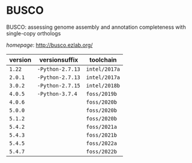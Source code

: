 # BUSCO

BUSCO: assessing genome assembly and annotation completeness with single-copy orthologs

*homepage*: <http://busco.ezlab.org/>

version | versionsuffix | toolchain
--------|---------------|----------
``1.22`` | ``-Python-2.7.13`` | ``intel/2017a``
``2.0.1`` | ``-Python-2.7.13`` | ``intel/2017a``
``3.0.2`` | ``-Python-2.7.15`` | ``intel/2018b``
``4.0.5`` | ``-Python-3.7.4`` | ``foss/2019b``
``4.0.6`` |  | ``foss/2020b``
``5.0.0`` |  | ``foss/2020b``
``5.1.2`` |  | ``foss/2020b``
``5.4.2`` |  | ``foss/2021a``
``5.4.3`` |  | ``foss/2021b``
``5.4.5`` |  | ``foss/2022a``
``5.4.7`` |  | ``foss/2022b``
